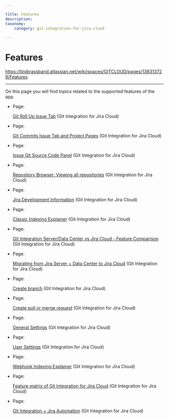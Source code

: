 ```yaml
---

title: Features
description:
taxonomy:
    category: git-integration-for-jira-cloud

---
```


# Features

<https://bigbrassband.atlassian.net/wiki/spaces/GITCLOUD/pages/138313729/Features>

* * *

On this page you will find topics related to the supported features of the app.

*   Page:
    
    [Git Roll Up Issue Tab](/wiki/spaces/GITCLOUD/pages/138510337/Git+Roll+Up+Issue+Tab) (Git Integration for Jira Cloud)
    
*   Page:
    
    [Git Commits Issue Tab and Project Pages](/wiki/spaces/GITCLOUD/pages/138346498/Git+Commits+Issue+Tab+and+Project+Pages) (Git Integration for Jira Cloud)
    
*   Page:
    
    [Issue Git Source Code Panel](/wiki/spaces/GITCLOUD/pages/138346503/Issue+Git+Source+Code+Panel) (Git Integration for Jira Cloud)
    
*   Page:
    
    [Repository Browser: Viewing all repositories](/wiki/spaces/GITCLOUD/pages/138706958/Repository+Browser%3A+Viewing+all+repositories) (Git Integration for Jira Cloud)
    
*   Page:
    
    [Jira Development Information](/wiki/spaces/GITCLOUD/pages/138772493/Jira+Development+Information) (Git Integration for Jira Cloud)
    
*   Page:
    
    [Classic Indexing Explainer](/wiki/spaces/GITCLOUD/pages/183369754/Classic+Indexing+Explainer) (Git Integration for Jira Cloud)
    
*   Page:
    
    [Git Integration Server/Data Center vs Jira Cloud - Feature Comparison](/wiki/spaces/GITCLOUD/pages/656244758) (Git Integration for Jira Cloud)
    
*   Page:
    
    [Migrating from Jira Server + Data Center to Jira Cloud](/wiki/spaces/GITCLOUD/pages/670138387) (Git Integration for Jira Cloud)
    
*   Page:
    
    [Create branch](/wiki/spaces/GITCLOUD/pages/733282366/Create+branch) (Git Integration for Jira Cloud)
    
*   Page:
    
    [Create pull or merge request](/wiki/spaces/GITCLOUD/pages/733315235/Create+pull+or+merge+request) (Git Integration for Jira Cloud)
    
*   Page:
    
    [General Settings](/wiki/spaces/GITCLOUD/pages/781942911/General+Settings) (Git Integration for Jira Cloud)
    
*   Page:
    
    [User Settings](/wiki/spaces/GITCLOUD/pages/781975665/User+Settings) (Git Integration for Jira Cloud)
    
*   Page:
    
    [Webhook Indexing Explainer](/wiki/spaces/GITCLOUD/pages/1422819484/Webhook+Indexing+Explainer) (Git Integration for Jira Cloud)
    
*   Page:
    
    [Feature matrix of Git Integration for Jira Cloud](/wiki/spaces/GITCLOUD/pages/1470398499/Feature+matrix+of+Git+Integration+for+Jira+Cloud) (Git Integration for Jira Cloud)
    
*   Page:
    
    [Git Integration + Jira Automation](/wiki/spaces/GITCLOUD/pages/1698922497) (Git Integration for Jira Cloud)
